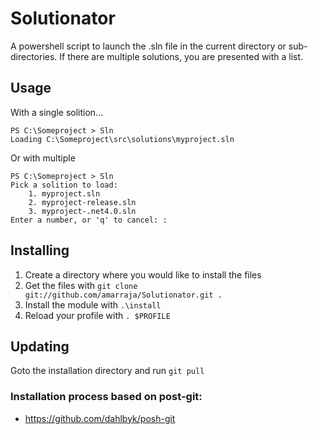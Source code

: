 # Solutionator


A powershell script to launch the .sln file in the current directory or sub-directories. If there are multiple solutions, you are presented with a list.

   
Usage
-----

With a single solition...
```
PS C:\Someproject > Sln
Loading C:\Someproject\src\solutions\myproject.sln
```

Or with multiple

```
PS C:\Someproject > Sln
Pick a solition to load:
	1. myproject.sln
	2. myproject-release.sln
	3. myproject-.net4.0.sln
Enter a number, or 'q' to cancel: :
```

Installing
----------

1. Create a directory where you would like to install the files
2. Get the files with `git clone git://github.com/amarraja/Solutionator.git .`
3. Install the module with `.\install`
4. Reload your profile with `. $PROFILE`

Updating
--------
Goto the installation directory and run `git pull`

### Installation process based on post-git:

 - https://github.com/dahlbyk/posh-git